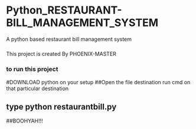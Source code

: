 # Python_RESTAURANT-BILL_MANAGEMENT_SYSTEM
A python based restaurant bill management system


#####
This project is created By PHOENIX-MASTER

### to run this project 
#DOWNLOAD python on your setup
##Open the file destination run cmd on that particular destination
## type python restaurantbill.py
##BOOHYAH!!!
